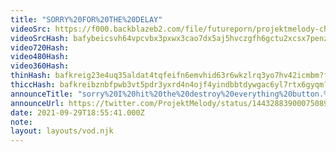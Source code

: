 ```yaml
---
title: "SORRY%20FOR%20THE%20DELAY"
videoSrc: https://f000.backblazeb2.com/file/futureporn/projektmelody-chaturbate-2021-09-29.mp4
videoSrcHash: bafybeicsvh64vpcvbx3pxwx3cao7dx5aj5hvczgfh6gctu2xcsx7penzgu
video720Hash: 
video480Hash: 
video360Hash: 
thinHash: bafkreig23e4uq35aldat4tqfeifn6emvhid63r6wkzlrq3yo7hv42icmbm?filename=20210929T185541Z_thin.jpg
thiccHash: bafkreibznbfpwb3vt5pdr3yxrd4n4ojf4yindbbtdywgac6yl7rtx6gyqm?filename=20210929T185541Z_thicc.jpg
announceTitle: "sorry%20I%20hit%20the%20destroy%20everything%20button.%20Everything%20should%20be%20working%20now%21"
announceUrl: https://twitter.com/ProjektMelody/status/1443288390007508995
date: 2021-09-29T18:55:41.000Z
note: 
layout: layouts/vod.njk
---
```

